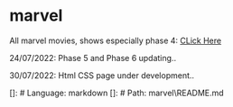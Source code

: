 # marvel

All marvel movies, shows especially phase 4: [CLick Here](https://github.com/gunjan1909/marvel/blob/main/MCU%20RESEARCH.md)

24/07/2022: Phase 5 and Phase 6 updating..

30/07/2022: Html CSS page under development..

[]: # Language: markdown
[]: # Path: marvel\README.md
